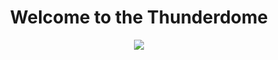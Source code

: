 <center><h1>Welcome to the Thunderdome</h1></center>
<p align="center">
  <img src="https://media.giphy.com/media/RFIuO4XWzU8gg/giphy.gif">
</p>
